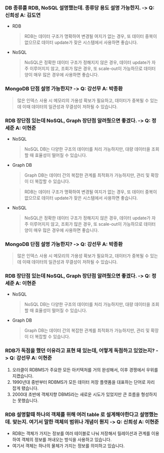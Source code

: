 ### DB 종류를 RDB, NoSQL 설명했는데. 종류당 용도 설명 가능한지. -> Q: 신희성 A: 김도연
- RDB
  > RDB는 데이터 구조가 명확하여 변경될 여지가 없는 경우, 또 데이터 중복이 없으므로 데이터 update가 잦은 시스템에서 사용하면 좋습니다.
- NoSQL
  > NoSQL은 정확한 데이터 구조가 정해지지 않은 경우, 데이터 update가 자주 이루어지지 않고, 조회가 많은 경우, 또 scale-out이 가능하므로 데이터 양이 매우 많은 경우에 사용하면 좋습니다.

### MongoDB 단점 설명 가능한지? -> Q: 강선무 A: 박종환
> 많은 인덱스 사용 시 메모리의 가용성 확보가 필요하고, 데이터가 중복될 수 있는데 이때 데이터의 일관성과 무결성이 저하될 수 있습니다.

### RDB 장단점 있는데 NoSQL, Graph 장단점 알려줬으면 좋겠다. -> Q: 정세준 A: 이현준
- NoSQL
  > NoSQL DB는 다양한 구조의 데이터를 처리 가능하지만, 대량 데이터을  조회할 때 효율성이 떨어질 수 있습니다.
- Graph DB
  > Graph DB는 데이터 간의 복잡한 관계를 최적화가 가능하지만, 관리 및 확장이 더 복잡할 수 있습니다.

    > RDB는 데이터 구조가 명확하여 변경될 여지가 없는 경우, 또 데이터 중복이 없으므로 데이터 update가 잦은 시스템에서 사용하면 좋습니다.
- NoSQL
    > NoSQL은 정확한 데이터 구조가 정해지지 않은 경우, 데이터 update가 자주 이루어지지 않고, 조회가 많은 경우, 또 scale-out이 가능하므로 데이터 양이 매우 많은 경우에 사용하면 좋습니다.

### MongoDB 단점 설명 가능한지? -> Q: 강선무 A: 박종환
> 많은 인덱스 사용 시 메모리의 가용성 확보가 필요하고, 데이터가 중복될 수 있는데 이때 데이터의 일관성과 무결성이 저하될 수 있습니다.

### RDB 장단점 있는데 NoSQL, Graph 장단점 알려줬으면 좋겠다. -> Q: 정세준 A: 이현준
- NoSQL
    > NoSQL DB는 다양한 구조의 데이터를 처리 가능하지만, 대량 데이터을  조회할 때 효율성이 떨어질 수 있습니다.
- Graph DB
    > Graph DB는 데이터 간의 복잡한 관계를 최적화가 가능하지만, 관리 및 확장이 더 복잡할 수 있습니다.

### RDB가 독점을 했던 이유라고 표현 돼 있는데, 어떻게 독점하고 있었는지? -> Q: 강선무 A: 이현준
1. 오라클이 RDBMS가 주요한 모든 아키텍처를 거의 완성해서, 이후 경쟁에서 우위를 지켰습니다.
2. 1990년대 중반부터 RDBMS가 모든 데이터 저장 플랫폼을 대표하는 단어로 자리 잡게 됐습니다.
3. 2000대 초반에 객체지향 DBMS라는 새로운 시도가 있었지만 큰 흐름을 형성하지는 못했습니다.

### RDB 설명할때 하나의 객체를 위해 여러 table 로 설계해야한다고 설명했는데. 맞는지. 여기서 말한 객체의 범위나 개념이 뭔지 -> Q: 신희성 A: 이현준
- RDB는 객체가 가지는 정보를 여러 테이블로 나눠 저장해서 릴레이션과 관계를 이용하여 객체의 정보를 꺼내오는 방식을 사용하고 있습니다.
- 여기서 객체는 하나의 물체가 가지는 정보를 의미하고 있습니다.